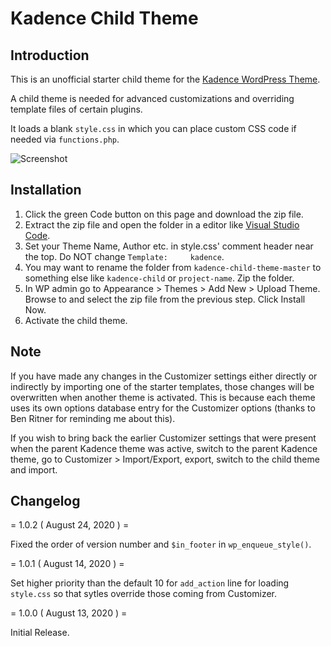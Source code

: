 # Kadence Child Theme

## Introduction

This is an unofficial starter child theme for the [Kadence WordPress Theme](https://www.kadencewp.com/kadence-theme/).

A child theme is needed for advanced customizations and overriding template files of certain plugins.

It loads a blank `style.css` in which you can place custom CSS code if needed via `functions.php`.

![Screenshot](https://d.pr/i/EYr7DS+)

## Installation

1. Click the green Code button on this page and download the zip file.
2. Extract the zip file and open the folder in a editor like [Visual Studio Code](https://code.visualstudio.com/).
3. Set your Theme Name, Author etc. in style.css' comment header near the top. Do NOT change `Template:     kadence`.
4. You may want to rename the folder from `kadence-child-theme-master` to something else like `kadence-child` or `project-name`. Zip the folder.
5. In WP admin go to Appearance > Themes > Add New > Upload Theme. Browse to and select the zip file from the previous step. Click Install Now.
6. Activate the child theme.

## Note

If you have made any changes in the Customizer settings either directly or indirectly by importing one of the starter templates, those changes will be overwritten when another theme is activated. This is because each theme uses its own options database entry for the Customizer options (thanks to Ben Ritner for reminding me about this).

If you wish to bring back the earlier Customizer settings that were present when the parent Kadence theme was active, switch to the parent Kadence theme, go to Customizer > Import/Export, export, switch to the child theme and import.

## Changelog

= 1.0.2 ( August 24, 2020 ) =

Fixed the order of version number and `$in_footer` in `wp_enqueue_style()`.

= 1.0.1 ( August 14, 2020 ) =

Set higher priority than the default 10 for `add_action` line for loading `style.css` so that sytles override those coming from Customizer.

= 1.0.0 ( August 13, 2020 ) =

Initial Release.